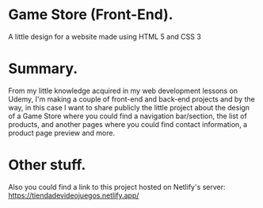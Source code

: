 # Game Store (Front-End).
A little design for a website made using HTML 5 and CSS 3

# Summary.
From my little knowledge acquired in my web development lessons on Udemy, I'm making a couple of front-end and back-end projects and by the way, in this case I want to share publicly the little project about the design of a Game Store where you could find a navigation bar/section, the list of products, and another pages where you could find contact information, a product page preview and more.

# Other stuff.
Also you could find a link to this project hosted on Netlify's server: https://tiendadevideojuegos.netlify.app/<br>
